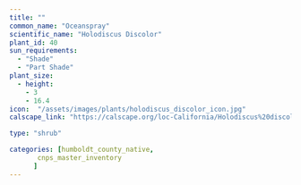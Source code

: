 ```yaml
---
title: ""
common_name: "Oceanspray"
scientific_name: "Holodiscus Discolor"
plant_id: 40
sun_requirements:
  - "Shade"
  - "Part Shade"
plant_size:
  - height: 
    - 3
    - 16.4
icon:  "/assets/images/plants/holodiscus_discolor_icon.jpg"
calscape_link: "https://calscape.org/loc-California/Holodiscus%20discolor(%20)"

type: "shrub"

categories: [humboldt_county_native,
       cnps_master_inventory
      ]
---
```


